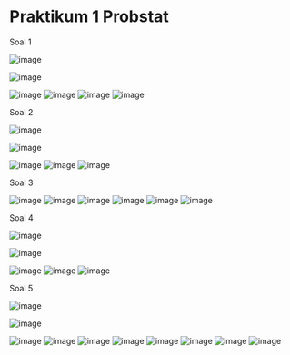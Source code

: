 # Praktikum 1 Probstat

Soal 1

![image](https://user-images.githubusercontent.com/90826711/162618738-b9cae06b-e247-4419-91e4-c686204c0016.png)

![image](https://user-images.githubusercontent.com/90826711/162618740-910f9e98-1e1d-425f-ab64-3d787bde9440.png)

![image](https://user-images.githubusercontent.com/90826711/162618856-2cd2df3c-1b81-4bcf-9cf2-533dda01329a.png)
![image](https://user-images.githubusercontent.com/90826711/162618600-e4364c35-9a67-42a6-b7cd-b2774786d196.png)
![image](https://user-images.githubusercontent.com/90826711/162618746-84ae0820-83de-4d09-82a8-28e70460e624.png)
![image](https://user-images.githubusercontent.com/90826711/162618750-90b70a02-0619-4942-86a1-54b8b2f02d69.png)

Soal 2

![image](https://user-images.githubusercontent.com/90826711/162618754-bab5537d-1005-4e8c-a57f-5b2bbba5e738.png)

![image](https://user-images.githubusercontent.com/90826711/162618757-9aa23d6f-ac3d-4d10-b763-8fc137fe45e8.png)

![image](https://user-images.githubusercontent.com/90826711/162618615-f78997f0-d74a-416e-bbd9-2f1d58b60d64.png)
![image](https://user-images.githubusercontent.com/90826711/162618763-f710b1ff-1117-4165-8143-9c989b702f5f.png)
![image](https://user-images.githubusercontent.com/90826711/162618768-2389b1f4-9908-488d-86f2-6e83eb5aef71.png)

Soal 3

![image](https://user-images.githubusercontent.com/90826711/162618800-78774a35-b3af-44dc-b085-c441fe04e31d.png)
![image](https://user-images.githubusercontent.com/90826711/162618631-1d646e3c-6499-4ed0-9cc6-e38c4d85ba42.png)
![image](https://user-images.githubusercontent.com/90826711/162618807-3ab111a4-84f0-4f59-8450-dabaf924a0fe.png)
![image](https://user-images.githubusercontent.com/90826711/162618634-1cd2b0cd-69f8-41e4-9897-12cdf40ea69a.png)
![image](https://user-images.githubusercontent.com/90826711/162618819-5bf24278-f10c-4c03-847c-df6e307a71df.png)
![image](https://user-images.githubusercontent.com/90826711/162618821-c8947ddb-7189-40dc-8ce0-0430d5360eb8.png)

Soal 4

![image](https://user-images.githubusercontent.com/90826711/162618939-72dd244d-2ba5-42d8-ae2e-1aaf9247b886.png)

![image](https://user-images.githubusercontent.com/90826711/162618945-0d192efc-920a-4280-b14e-a7bc28f4a5ab.png)

![image](https://user-images.githubusercontent.com/90826711/162618649-72b51286-b494-49e4-b244-26cb840f5363.png)
![image](https://user-images.githubusercontent.com/90826711/162618953-a314a51f-a838-411b-8642-d797f65c7e6b.png)
![image](https://user-images.githubusercontent.com/90826711/162618955-05987ab0-fb33-4243-afdd-a91f81f26be1.png)

Soal 5

![image](https://user-images.githubusercontent.com/90826711/162618963-c9ee2650-db01-455d-b62d-afd21a38ed5a.png)

![image](https://user-images.githubusercontent.com/90826711/162618967-8fbdd3a9-0062-4814-9a0b-721f302a20f2.png)

![image](https://user-images.githubusercontent.com/90826711/162618972-73baf79f-8c9f-47cf-9038-74744d30cf94.png)
![image](https://user-images.githubusercontent.com/90826711/162618673-bf5acebc-d8e6-459d-a1e5-8c6293271bc8.png)
![image](https://user-images.githubusercontent.com/90826711/162618990-72ced06c-504a-4045-89a7-d4e93d4a8c6f.png)
![image](https://user-images.githubusercontent.com/90826711/162618678-7f00bdd5-dcf2-4047-ab18-204539183acc.png)
![image](https://user-images.githubusercontent.com/90826711/162618996-53f35ba8-6118-4212-9bd7-9c4762e7e98f.png)
![image](https://user-images.githubusercontent.com/90826711/162618683-4b3645e0-01db-4d3d-b899-858afb1f03aa.png)
![image](https://user-images.githubusercontent.com/90826711/162619003-a6c733cd-15e4-4ad4-af2c-33c4619b4490.png)
![image](https://user-images.githubusercontent.com/90826711/162618688-64d9c74f-baab-4af4-b4d8-4596f6fa608b.png)
